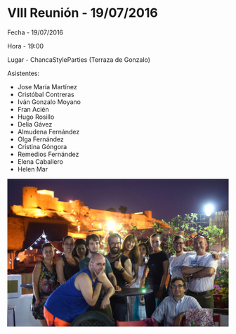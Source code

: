 # VIII Reunión - 19/07/2016

Fecha - 19/07/2016

Hora  - 19:00

Lugar - ChancaStyleParties (Terraza de Gonzalo)

Asistentes:
* Jose María Martínez
* Cristóbal Contreras
* Iván Gonzalo Moyano
* Fran Acién
* Hugo Rosillo
* Delia Gávez
* Almudena Fernández
* Olga Fernández
* Cristina Góngora
* Remedios Fernández
* Elena Caballero
* Helen Mar

![Asistentes VIII Reunión](11_viii_reunion.jpg)
